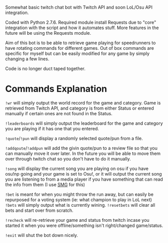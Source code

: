 Somewhat basic twitch chat bot with Twitch API and soon LoL/Osu API integration.

Coded with Python 2.7.6.  Required module install Requests due to "core" integration with the script and how it automates stuff.  More features in the future will be using the Requests module.

Aim of this bot is to be able to retrieve game playing for speedrunners to have rotating commands for different games.  Out of box commands are specific for myself but can be easily modified for any game by simply changing a few lines.

Code is no longer duct taped together.

Commands Explanation
====================
`!wr` will simply output the world record for the game and category.  Game is retrieved from Twitch API, and category is from either Status or entered manually if certain ones are not found in the Status.

`!leaderboards` will simply output the leaderboard for the game and category you are playing if it has one that you entered.

`!quote`/`!pun` will display a randomly selected quote/pun from a file.

`!addqoute`/`!addpun` will add the givin quote/pun to a review file so that you can manually move it over later.  In the future you will be able to move them over through twitch chat so you don't have to do it manually.

`!song` will display the current song you are playing on osu if you have osu!np going and your game is set to Osu!, or it will output the current song you are listening to from a media player if you have something that can read the info from them (I use [SMG](http://obsproject.com/forum/threads/smg-now-playing.12744/) for this)

`!bet` is meant for when you might throw the run away, but can easily be repurposed for a voting system (ie: what champion to play in LoL next)
`!bets` will simply output what is currently wining.
`!resetbets` will clear all bets and start over from scratch.

`!recheck` will re-retrieve your game and status from twitch incase you started it when you were offline/something isn't right/changed game/status.

`!exit` will shut the bot down nicely.